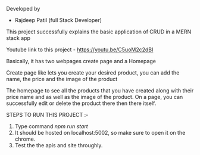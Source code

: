  Developed by 
 - Rajdeep Patil  (full Stack Developer)

 This project successfully explains the basic application of CRUD in a MERN stack app
 
 Youtube link to this project - https://youtu.be/C5uoM2c2dBI

 

 Basically, it has two webpages create page and a Homepage

 Create page like lets you create your desired product, you can add the name, the price and the image of the product

 The homepage to see all the products that you have created along with their price name and as well as the image of the product. On a page, you can successfully edit or delete the product there then there itself.


 STEPS TO RUN THIS PROJECT :-

 1. Type command _npm run start_
 2. It should be hosted on localhost:5002, so make sure to open it on the chrome.
 3. Test the the apis and site throughly.
